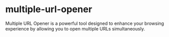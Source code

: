 # multiple-url-opener
Multiple URL Opener is a powerful tool designed to enhance your browsing experience by allowing you to open multiple URLs simultaneously.
